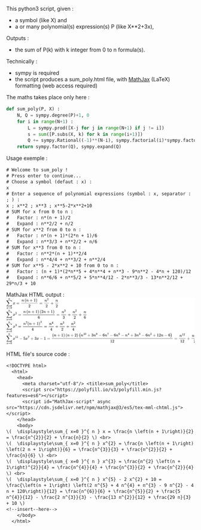 This python3 script, given : 
 - a symbol (like X) and 
 - a or many polynomial(s) expression(s) P (like X**2+3x),

Outputs :
 - the sum of P(k) with k integer from 0 to n formula(s).

Technically :
 - sympy is required
 - the script produces a sum_poly.html file, 
     with [MathJax](https://github.com/mathjax/MathJax) (LaTeX) formatting (web access required)

The maths takes place only here :
```py
def sum_poly(P, X) :
    N, Q = sympy.degree(P)+1, 0
    for i in range(N+1) :
        L = sympy.prod([X-j for j in range(N+1) if j != i])
        s = sum([P.subs(X, k) for k in range(i+1)])
        Q += sympy.Rational((-1)**(N-i), sympy.factorial(i)*sympy.factorial(N-i)) * s * L
    return sympy.factor(Q), sympy.expand(Q)
```

Usage exemple :
```
# Welcome to sum_poly !
# Press enter to continue...
# Choose a symbol (defaut : x) :
x
# Enter a sequence of polynomial expressions (symbol : x, separator : ; ) :
x ; x**2 ; x**3 ; x**5-2*x**2+10           
# SUM for x from 0 to n : 
#   Factor : n*(n + 1)/2
#   Expand : n**2/2 + n/2
# SUM for x**2 from 0 to n : 
#   Factor : n*(n + 1)*(2*n + 1)/6
#   Expand : n**3/3 + n**2/2 + n/6
# SUM for x**3 from 0 to n : 
#   Factor : n**2*(n + 1)**2/4
#   Expand : n**4/4 + n**3/2 + n**2/4
# SUM for x**5 - 2*x**2 + 10 from 0 to n : 
#   Factor : (n + 1)*(2*n**5 + 4*n**4 + n**3 - 9*n**2 - 4*n + 120)/12
#   Expand : n**6/6 + n**5/2 + 5*n**4/12 - 2*n**3/3 - 13*n**2/12 + 29*n/3 + 10
```

MathJax HTML output :
![MathJax output exemple](sum_poly_exemple.png)


HTML file's source code :
```
<!DOCTYPE html>
  <html>
    <head>
      <meta charset="utf-8"/> <title>sum_poly</title>
      <script src="https://polyfill.io/v3/polyfill.min.js?features=es6"></script>
      <script id="MathJax-script" async src="https://cdn.jsdelivr.net/npm/mathjax@3/es5/tex-mml-chtml.js"></script>
    </head>
    <body>
\(  \displaystyle\sum_{ x=0 }^{ n } x = \frac{n \left(n + 1\right)}{2} = \frac{n^{2}}{2} + \frac{n}{2} \) <br>
\(  \displaystyle\sum_{ x=0 }^{ n } x^{2} = \frac{n \left(n + 1\right) \left(2 n + 1\right)}{6} = \frac{n^{3}}{3} + \frac{n^{2}}{2} + \frac{n}{6} \) <br>
\(  \displaystyle\sum_{ x=0 }^{ n } x^{3} = \frac{n^{2} \left(n + 1\right)^{2}}{4} = \frac{n^{4}}{4} + \frac{n^{3}}{2} + \frac{n^{2}}{4} \) <br>
\(  \displaystyle\sum_{ x=0 }^{ n } x^{5} - 2 x^{2} + 10 = \frac{\left(n + 1\right) \left(2 n^{5} + 4 n^{4} + n^{3} - 9 n^{2} - 4 n + 120\right)}{12} = \frac{n^{6}}{6} + \frac{n^{5}}{2} + \frac{5 n^{4}}{12} - \frac{2 n^{3}}{3} - \frac{13 n^{2}}{12} + \frac{29 n}{3} + 10 \)
<!--insert--here-->
    </body>
  </html>
```

